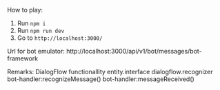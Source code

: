 How to play:

1. Run `npm i`
2. Run `npm run dev`
3. Go to `http://localhost:3000/`

Url for bot emulator: http://localhost:3000/api/v1/bot/messages/bot-framework

Remarks:
DialogFlow functionallity
entity.interface
dialogflow.recognizer
bot-handler:recognizeMessage()
bot-handler:messageReceived()
